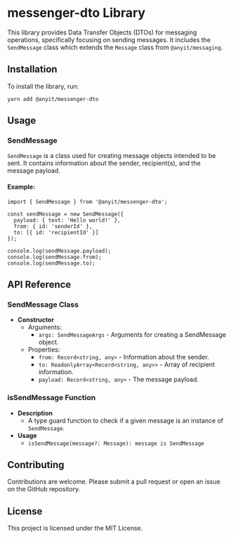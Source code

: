 # messenger-dto Library

This library provides Data Transfer Objects (DTOs) for messaging operations, specifically focusing on sending messages. 
It includes the `SendMessage` class which extends the `Message` class from `@anyit/messaging`.

## Installation

To install the library, run:

```shell
yarn add @anyit/messenger-dto
```

## Usage

### SendMessage

`SendMessage` is a class used for creating message objects intended to be sent. It contains information about the sender,
recipient(s), and the message payload.

#### Example:

```shell
import { SendMessage } from '@anyit/messenger-dto';

const sendMessage = new SendMessage({
  payload: { text: 'Hello world!' },
  from: { id: 'senderId' },
  to: [{ id: 'recipientId' }]
});

console.log(sendMessage.payload);
console.log(sendMessage.from);
console.log(sendMessage.to);
```

## API Reference

### SendMessage Class

- **Constructor**
    - Arguments:
        - `args: SendMessageArgs` - Arguments for creating a SendMessage object.
    - Properties:
        - `from: Record<string, any>` - Information about the sender.
        - `to: ReadonlyArray<Record<string, any>>` - Array of recipient information.
        - `payload: Record<string, any>` - The message payload.

### isSendMessage Function

- **Description**
    - A type guard function to check if a given message is an instance of `SendMessage`.
- **Usage**
    - `isSendMessage(message?: Message): message is SendMessage`

## Contributing

Contributions are welcome. Please submit a pull request or open an issue on the GitHub repository.

## License

This project is licensed under the MIT License.
